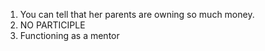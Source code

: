 1. You can tell that her parents are owning so much money.
2. NO PARTICIPLE
3. Functioning as a mentor 